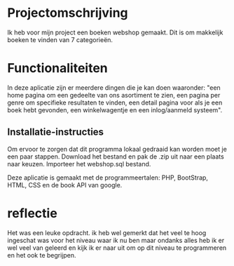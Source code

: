 # Projectomschrijving 
Ik heb voor mijn project een boeken webshop gemaakt. Dit is om makkelijk boeken te vinden van 7 categorieën.
# Functionaliteiten 
In deze aplicatie zijn er meerdere dingen die je kan doen waaronder: "een home pagina om een gedeelte van ons asortiment te zien, een pagina per genre om specifieke resultaten te vinden, een detail pagina voor als je een boek hebt gevonden, een winkelwagentje en een inlog/aanmeld systeem".
## Installatie-instructies 
Om ervoor te zorgen dat dit programma lokaal gedraaid kan worden moet je een paar stappen.
Download het bestand en pak de .zip uit naar een plaats naar keuzen.
Importeer het webshop.sql bestand.

Deze aplicatie is gemaakt met de programmeertalen: PHP, BootStrap, HTML, CSS en de book API van google.

# reflectie 
Het was een leuke opdracht. ik heb wel gemerkt dat het veel te hoog ingeschat was voor het niveau waar ik nu ben
maar ondanks alles heb ik er wel veel van geleerd en kijk ik er naar uit om op dit niveau te programmeren en het ook te begrijpen.